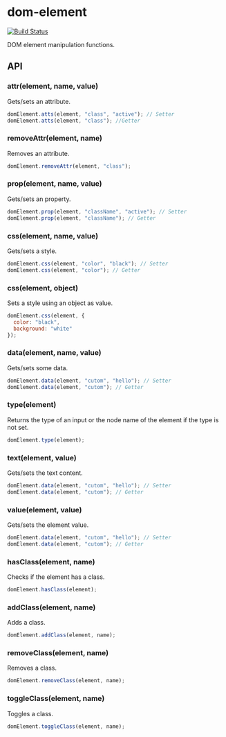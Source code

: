 # dom-element

[![Build Status](https://travis-ci.org/crysalead-js/dom-element.svg?branch=master)](https://travis-ci.org/crysalead-js/dom-element)

DOM element manipulation functions.

## API

### attr(element, name, value)

Gets/sets an attribute.

```js
domElement.atts(element, "class", "active"); // Setter
domElement.atts(element, "class"); //Getter
```

### removeAttr(element, name)

Removes an attribute.

```js
domElement.removeAttr(element, "class");
```

### prop(element, name, value)

Gets/sets an property.

```js
domElement.prop(element, "className", "active"); // Setter
domElement.prop(element, "className"); // Getter
```

### css(element, name, value)

Gets/sets a style.

```js
domElement.css(element, "color", "black"); // Setter
domElement.css(element, "color"); // Getter
```

### css(element, object)

Sets a style using an object as value.

```js
domElement.css(element, {
  color: "black",
  background: "white"
});
```

### data(element, name, value)

Gets/sets some data.

```js
domElement.data(element, "cutom", "hello"); // Setter
domElement.data(element, "cutom"); // Getter
```

### type(element)

Returns the type of an input or the node name of the element if the type is not set.

```js
domElement.type(element);
```

### text(element, value)

Gets/sets the text content.

```js
domElement.data(element, "cutom", "hello"); // Setter
domElement.data(element, "cutom"); // Getter
```

### value(element, value)

Gets/sets the element value.

```js
domElement.data(element, "cutom", "hello"); // Setter
domElement.data(element, "cutom"); // Getter
```

### hasClass(element, name)

Checks if the element has a class.

```js
domElement.hasClass(element);
```

### addClass(element, name)

Adds a class.

```js
domElement.addClass(element, name);
```

### removeClass(element, name)

Removes a class.

```js
domElement.removeClass(element, name);
```

### toggleClass(element, name)

Toggles a class.

```js
domElement.toggleClass(element, name);
```